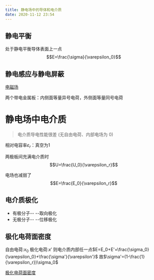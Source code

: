 ```yaml
---
title: 静电场中的导体和电介质
date: 2020-11-12 23:54
---
```

## 静电平衡
处于静电平衡导体表面上一点
$$E=\frac{\sigma}{\varepsilon_0}$$
## 静电感应与静电屏蔽

[电磁场](%E9%9D%99%E7%94%B5%E5%9C%BA)

两个带电金属板：内侧面等量异号电荷，外侧面等量同号电荷

# 静电场中电介质
> 电介质导电性能很差
> (无自由电荷、内部电场为 0)

相对电容率$\varepsilon_r$：真空为1

两极板间充满电介质时
$$U=\frac{U_0}{\varepsilon_r}$$

电场也减弱了
$$E=\frac{E_0}{\varepsilon_r}$$
## 电介质极化
- 有极分子-- --取向极化
- 无极分子-- --位移极化
## 极化电荷面密度
自由电荷:$x_0$
极化电荷:$x'$
则电介质内部任一点$E=E_0+E'=\frac{\sigma_0}{\varepsilon_0}+\frac{\sigma'}{\varepsilon'}$
故$\sigma'=(1-\frac{1}{\varepsilon_r})\sigma_0$

[极化电荷面密度]()
